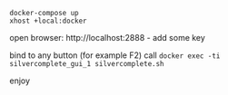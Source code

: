 ```
docker-compose up
xhost +local:docker

```
open browser: http://localhost:2888 - add some key

bind to any button (for example F2) call
```docker exec -ti silvercomplete_gui_1 silvercomplete.sh```

enjoy
